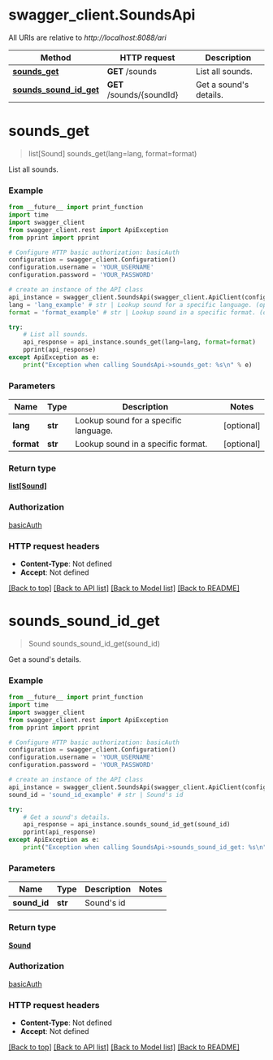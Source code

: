 # swagger_client.SoundsApi

All URIs are relative to *http://localhost:8088/ari*

Method | HTTP request | Description
------------- | ------------- | -------------
[**sounds_get**](SoundsApi.md#sounds_get) | **GET** /sounds | List all sounds.
[**sounds_sound_id_get**](SoundsApi.md#sounds_sound_id_get) | **GET** /sounds/{soundId} | Get a sound&#39;s details.


# **sounds_get**
> list[Sound] sounds_get(lang=lang, format=format)

List all sounds.

### Example
```python
from __future__ import print_function
import time
import swagger_client
from swagger_client.rest import ApiException
from pprint import pprint

# Configure HTTP basic authorization: basicAuth
configuration = swagger_client.Configuration()
configuration.username = 'YOUR_USERNAME'
configuration.password = 'YOUR_PASSWORD'

# create an instance of the API class
api_instance = swagger_client.SoundsApi(swagger_client.ApiClient(configuration))
lang = 'lang_example' # str | Lookup sound for a specific language. (optional)
format = 'format_example' # str | Lookup sound in a specific format. (optional)

try:
    # List all sounds.
    api_response = api_instance.sounds_get(lang=lang, format=format)
    pprint(api_response)
except ApiException as e:
    print("Exception when calling SoundsApi->sounds_get: %s\n" % e)
```

### Parameters

Name | Type | Description  | Notes
------------- | ------------- | ------------- | -------------
 **lang** | **str**| Lookup sound for a specific language. | [optional] 
 **format** | **str**| Lookup sound in a specific format. | [optional] 

### Return type

[**list[Sound]**](Sound.md)

### Authorization

[basicAuth](../README.md#basicAuth)

### HTTP request headers

 - **Content-Type**: Not defined
 - **Accept**: Not defined

[[Back to top]](#) [[Back to API list]](../README.md#documentation-for-api-endpoints) [[Back to Model list]](../README.md#documentation-for-models) [[Back to README]](../README.md)

# **sounds_sound_id_get**
> Sound sounds_sound_id_get(sound_id)

Get a sound's details.

### Example
```python
from __future__ import print_function
import time
import swagger_client
from swagger_client.rest import ApiException
from pprint import pprint

# Configure HTTP basic authorization: basicAuth
configuration = swagger_client.Configuration()
configuration.username = 'YOUR_USERNAME'
configuration.password = 'YOUR_PASSWORD'

# create an instance of the API class
api_instance = swagger_client.SoundsApi(swagger_client.ApiClient(configuration))
sound_id = 'sound_id_example' # str | Sound's id

try:
    # Get a sound's details.
    api_response = api_instance.sounds_sound_id_get(sound_id)
    pprint(api_response)
except ApiException as e:
    print("Exception when calling SoundsApi->sounds_sound_id_get: %s\n" % e)
```

### Parameters

Name | Type | Description  | Notes
------------- | ------------- | ------------- | -------------
 **sound_id** | **str**| Sound&#39;s id | 

### Return type

[**Sound**](Sound.md)

### Authorization

[basicAuth](../README.md#basicAuth)

### HTTP request headers

 - **Content-Type**: Not defined
 - **Accept**: Not defined

[[Back to top]](#) [[Back to API list]](../README.md#documentation-for-api-endpoints) [[Back to Model list]](../README.md#documentation-for-models) [[Back to README]](../README.md)


